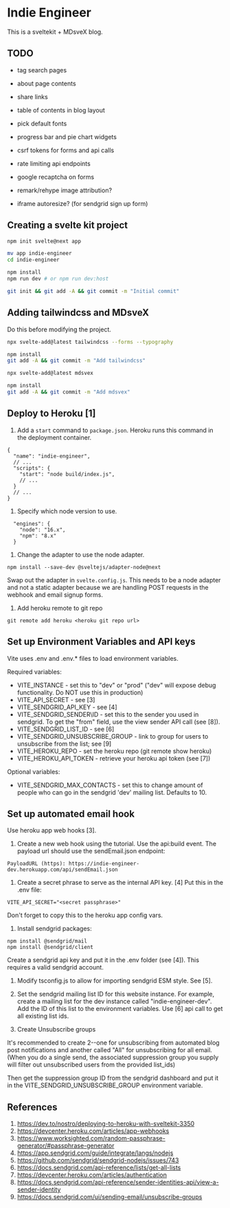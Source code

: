 # Indie Engineer

This is a sveltekit + MDsveX blog.

## TODO

* tag search pages
* about page contents
* share links
* table of contents in blog layout
* pick default fonts
* progress bar and pie chart widgets

* csrf tokens for forms and api calls
* rate limiting api endpoints
* google recaptcha on forms
* remark/rehype image attribution?
* iframe autoresize? (for sendgrid sign up form)

## Creating a svelte kit project

```bash
npm init svelte@next app

mv app indie-engineer
cd indie-engineer

npm install
npm run dev # or npm run dev:host

git init && git add -A && git commit -m "Initial commit"
```

## Adding tailwindcss and MDsveX

Do this before modifying the project.

```bash
npx svelte-add@latest tailwindcss --forms --typography

npm install
git add -A && git commit -m "Add tailwindcss"
```

```bash
npx svelte-add@latest mdsvex

npm install
git add -A && git commit -m "Add mdsvex"
```

## Deploy to Heroku [1]

1. Add a `start` command to `package.json`. Heroku runs this command in the deployment container.

```
{
  "name": "indie-engineer",
  // ...
  "scripts": {
    "start": "node build/index.js",
    // ...
  }
  // ...
}
```

1. Specify which node version to use.

```
  "engines": {
    "node": "16.x",
    "npm": "8.x"
  }
```

1. Change the adapter to use the node adapter.

```
npm install --save-dev @sveltejs/adapter-node@next
```

Swap out the adapter in `svelte.config.js`. This needs to be a node adapter and not a static adapter because we are handling POST requests in the webhook and email signup forms.

1. Add heroku remote to git repo

```
git remote add heroku <heroku git repo url>
```
## Set up Environment Variables and API keys

Vite uses .env and .env.\* files to load environment variables.

Required variables:

* VITE\_INSTANCE - set this to "dev" or "prod" ("dev" will expose debug functionality. Do NOT use this in production)
* VITE\_API\_SECRET - see [3]
* VITE\_SENDGRID\_API\_KEY - see [4]
* VITE\_SENDGRID\_SENDER\ID - set this to the sender you used in sendgrid. To get the "from" field, use the view sender API call (see [8]).
* VITE\_SENDGRID\_LIST\_ID - see [6]
* VITE\_SENDGRID\_UNSUBSCRIBE\_GROUP - link to group for users to unsubscribe from the list; see [9]
* VITE\_HEROKU\_REPO - set the heroku repo (git remote show heroku)
* VITE\_HEROKU\_API\_TOKEN - retrieve your heroku api token (see [7])

Optional variables:

* VITE\_SENDGRID\_MAX\_CONTACTS - set this to change amount of people who can go in the sendgrid 'dev' mailing list. Defaults to 10.

## Set up automated email hook

Use heroku app web hooks [3].

1. Create a new web hook using the tutorial. Use the api:build event. The payload url should use the sendEmail.json endpoint:

```
PayloadURL (https): https://indie-engineer-dev.herokuapp.com/api/sendEmail.json
```

1. Create a secret phrase to serve as the internal API key. [4] Put this in the .env file:

```
VITE_API_SECRET="<secret passphrase>"
```

Don't forget to copy this to the heroku app config vars.

1. Install sendgrid packages:

```
npm install @sendgrid/mail
npm install @sendgrid/client
```

Create a sendgrid api key and put it in the .env folder (see [4]). This requires a valid sendgrid account.

1. Modify tsconfig.js to allow for importing sendgrid ESM style. See [5].

1. Set the sendgrid mailing list ID for this website instance. For example, create a mailing list for the dev instance called "indie-engineer-dev". Add the ID of this list to the environment variables. Use [6] api call to get all existing list ids.

1. Create Unsubscribe groups

It's recommended to create 2--one for unsubscribing from automated blog post notifications and another called "All" for unsubscribing for all email. (When you do a single send, the associated suppression group you supply will filter out unsubscribed users from the provided list\_ids)

Then get the suppression group ID from the sendgrid dashboard and put it in the VITE\_SENDGRID\_UNSUBSCRIBE\_GROUP environment variable.

## References

1. <https://dev.to/nostro/deploying-to-heroku-with-sveltekit-3350>
1. <https://devcenter.heroku.com/articles/app-webhooks>
1. <https://www.worksighted.com/random-passphrase-generator/#passphrase-generator>
1. <https://app.sendgrid.com/guide/integrate/langs/nodejs>
1. <https://github.com/sendgrid/sendgrid-nodejs/issues/743>
1. <https://docs.sendgrid.com/api-reference/lists/get-all-lists>
1. <https://devcenter.heroku.com/articles/authentication>
1. <https://docs.sendgrid.com/api-reference/sender-identities-api/view-a-sender-identity>
1. <https://docs.sendgrid.com/ui/sending-email/unsubscribe-groups>
